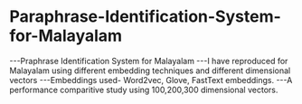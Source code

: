 # Paraphrase-Identification-System-for-Malayalam
---Praphrase Identification System for Malayalam
---I have reproduced <Dynamic Pooling And Unfolding Recursive Autoencoders For Paraphrase Detection> for Malayalam using different embedding techniques and different dimensional vectors
---Embeddings used- Word2vec, Glove, FastText embeddings. 
---A performance comparitive study using 100,200,300 dimensional vectors.

